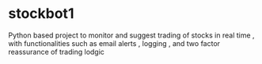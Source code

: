 # stockbot1
Python based project to monitor and suggest trading of stocks in real time , with functionalities such as email alerts , logging , and two factor reassurance of trading lodgic 
